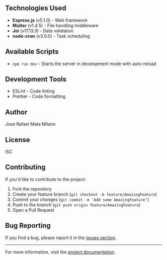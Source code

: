 ## Technologies Used

- **Express.js** (v5.1.0) - Web framework
- **Multer** (v1.4.5) - File handling middleware
- **Joi** (v17.13.3) - Data validation
- **node-cron** (v3.0.0) - Task scheduling

## Available Scripts

- `npm run dev` - Starts the server in development mode with auto-reload

## Development Tools

- ESLint - Code linting
- Prettier - Code formatting

## Author

Jose Rafael Mata Milano

## License

ISC

## Contributing

If you'd like to contribute to the project:

1. Fork the repository
2. Create your feature branch (`git checkout -b feature/AmazingFeature`)
3. Commit your changes (`git commit -m 'Add some AmazingFeature'`)
4. Push to the branch (`git push origin feature/AmazingFeature`)
5. Open a Pull Request

## Bug Reporting

If you find a bug, please report it in the [issues section](https://github.com/rafaelmm899/temp-file-api/issues).

---

For more information, visit the [project documentation](https://github.com/rafaelmm899/temp-file-api#readme).
